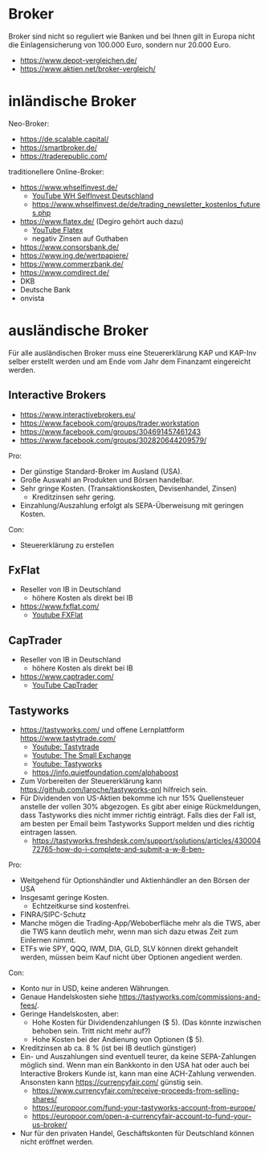 Broker
======

Broker sind nicht so reguliert wie Banken und bei Ihnen gilt in Europa nicht die
Einlagensicherung von 100.000 Euro, sondern nur 20.000 Euro.

- <https://www.depot-vergleichen.de/>
- <https://www.aktien.net/broker-vergleich/>


inländische Broker
==================

Neo-Broker:

- <https://de.scalable.capital/>
- <https://smartbroker.de/>
- <https://traderepublic.com/>

traditionellere Online-Broker:

- <https://www.whselfinvest.de/>
   - [YouTube WH SelfInvest Deutschland](https://www.youtube.com/c/WHSelfInvestDeutschlandFrankfurt/videos)
   - <https://www.whselfinvest.de/de/trading_newsletter_kostenlos_futures.php>
- <https://www.flatex.de/> (Degiro gehört auch dazu)
   - [YouTube Flatex](https://www.youtube.com/c/flatexOnlinebroker/videos)
   - negativ Zinsen auf Guthaben
- <https://www.consorsbank.de/>
- <https://www.ing.de/wertpapiere/>
- <https://www.commerzbank.de/>
- <https://www.comdirect.de/>
- DKB
- Deutsche Bank
- onvista


ausländische Broker
===================

Für alle ausländischen Broker muss eine Steuererklärung KAP und KAP-Inv selber erstellt werden und am
Ende vom Jahr dem Finanzamt eingereicht werden.


Interactive Brokers
-------------------

- <https://www.interactivebrokers.eu/>
- <https://www.facebook.com/groups/trader.workstation>
- <https://www.facebook.com/groups/304691457461243>
- <https://www.facebook.com/groups/302820644209579/>

Pro:

- Der günstige Standard-Broker im Ausland (USA).
- Große Auswahl an Produkten und Börsen handelbar.
- Sehr gringe Kosten. (Transaktionskosten, Devisenhandel, Zinsen)
   - Kreditzinsen sehr gering.
- Einzahlung/Auszahlung erfolgt als SEPA-Überweisung mit geringen Kosten.

Con:

- Steuererklärung zu erstellen


FxFlat
------

- Reseller von IB in Deutschland
   - höhere Kosten als direkt bei IB
- <https://www.fxflat.com/>
   - [Youtube FXFlat](https://www.youtube.com/c/FxflatOnlineBroker/videos)


CapTrader
---------

- Reseller von IB in Deutschland
   - höhere Kosten als direkt bei IB
- <https://www.captrader.com/>
   - [YouTube CapTrader](https://www.youtube.com/c/Captrader/videos)


Tastyworks
----------

- <https://tastyworks.com/> und offene Lernplattform <https://www.tastytrade.com/>
   - [Youtube: Tastytrade](https://www.youtube.com/c/tastytrade1/videos)
   - [Youtube: The Small Exchange](https://www.youtube.com/c/TheSmallExchange/videos)
   - [Youtube: Tastyworks](https://www.youtube.com/channel/UCk99MvmvHZutKIkh2u0ImrA/videos)
   - <https://info.quietfoundation.com/alphaboost>
- Zum Vorbereiten der Steuererklärung kann <https://github.com/laroche/tastyworks-pnl> hilfreich sein.
- Für Dividenden von US-Aktien bekomme ich nur 15% Quellensteuer anstelle der vollen 30% abgezogen.
  Es gibt aber einige Rückmeldungen, dass Tastyworks dies nicht immer richtig einträgt. Falls dies
  der Fall ist, am besten per Email beim Tastyworks Support melden und dies richtig eintragen lassen.
   - <https://tastyworks.freshdesk.com/support/solutions/articles/43000472765-how-do-i-complete-and-submit-a-w-8-ben->

Pro:

- Weitgehend für Optionshändler und Aktienhändler an den Börsen der USA
- Insgesamt geringe Kosten.
   - Echtzeitkurse sind kostenfrei.
- FINRA/SIPC-Schutz
- Manche mögen die Trading-App/Weboberfläche mehr als die TWS, aber die TWS kann
  deutlich mehr, wenn man sich dazu etwas Zeit zum Einlernen nimmt.
- ETFs wie SPY, QQQ, IWM, DIA, GLD, SLV können direkt gehandelt werden, müssen beim Kauf nicht
  über Optionen angedient werden.

Con:

- Konto nur in USD, keine anderen Währungen.
- Genaue Handelskosten siehe <https://tastyworks.com/commissions-and-fees/>.
- Geringe Handelskosten, aber:
   - Hohe Kosten für Dividendenzahlungen ($ 5). (Das könnte inzwischen behoben sein. Tritt nicht mehr auf?)
   - Hohe Kosten bei der Andienung von Optionen ($ 5).
- Kreditzinsen ab ca. 8 % (ist bei IB deutlich günstiger)
- Ein- und Auszahlungen sind eventuell teurer, da keine SEPA-Zahlungen möglich sind.
  Wenn man ein Bankkonto in den USA hat oder auch bei Interactive Brokers Kunde ist, kann
  man eine ACH-Zahlung verwenden. Ansonsten kann <https://currencyfair.com/> günstig sein.
   - <https://www.currencyfair.com/receive-proceeds-from-selling-shares/>
   - <https://europoor.com/fund-your-tastyworks-account-from-europe/>
   - <https://europoor.com/open-a-currencyfair-account-to-fund-your-us-broker/>
- Nur für den privaten Handel, Geschäftskonten für Deutschland können nicht eröffnet werden.


